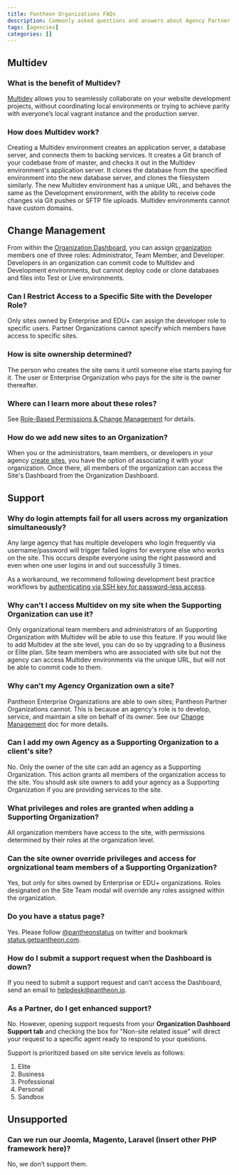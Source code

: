 ```yaml
---
title: Pantheon Organizations FAQs
description: Commonly asked questions and answers about Agency Partner Organizations using the Pantheon Platform.
tags: [agencies]
categories: []
---
```

## Multidev

### What is the benefit of Multidev?

[Multidev](/docs/multidev/) allows you to seamlessly collaborate on your website development projects, without coordinating local environments or trying to achieve parity with everyone’s local vagrant instance and the production server.

### How does Multidev work?

Creating a Multidev environment creates an application server, a database server, and connects them to backing services. It creates a Git branch of your codebase from of master, and checks it out in the Multidev environment's application server. It clones the database from the specified environment into the new database server, and clones the filesystem similarly. The new Multidev environment has a unique URL, and behaves the same as the Development environment, with the ability to receive code changes via Git pushes or SFTP file uploads. Multidev environments cannot have custom domains.


## Change Management

From within the [Organization Dashboard](/docs/organization-dashboard/), you can assign [organization](/docs/organizations) members one of three roles: Administrator, Team Member, and Developer. Developers in an organization can commit code to Multidev and Development environments, but cannot deploy code or clone databases and files into Test or Live environments.

### Can I Restrict Access to a Specific Site with the Developer Role?
Only sites owned by Enterprise and EDU+ can assign the developer role to specific users. Partner Organizations cannot specify which members have access to specific sites.

### How is site ownership determined?
The person who creates the site owns it until someone else starts paying for it. The user or Enterprise Organization who pays for the site is the owner thereafter.

### Where can I learn more about these roles?

See [Role-Based Permissions & Change Management](/docs/change-management) for details.

### How do we add new sites to an Organization?

When you or the administrators, team members, or developers in your agency [create sites](https://dashboard.pantheon.io/sites/create), you have the option of associating it with your organization. Once there, all members of the organization can access the Site's Dashboard from the Organization Dashboard.

## Support
### Why do login attempts fail for all users across my organization simultaneously?
Any large agency that has multiple developers who login frequently via username/password will trigger failed logins for everyone else who works on the site. This occurs despite everyone using the right password and even when one user logins in and out successfully 3 times.

As a workaround, we recommend following development best practice workflows by [authenticating via SSH key for password-less access](/docs/ssh-keys).



### Why can't I access Multidev on my site when the Supporting Organization can use it?
Only organizational team members and administrators of an Supporting Organization with Multidev will be able to use this feature. If you would like to add Multidev at the site level, you can do so by upgrading to a Business or Elite plan. Site team members who are associated with site but not the agency can access Multidev environments via the unique URL, but will not be able to commit code to them.

### Why can't my Agency Organization own a site?
Pantheon Enterprise Organizations are able to own sites; Pantheon Partner Organizations cannot. This is because an agency's role is to develop, service, and maintain a site on behalf of its owner. See our [Change Management](/docs/change-management/#manage-people-in-an-organization) doc for more details.

### Can I add my own Agency as a Supporting Organization to a client's site?

No. Only the owner of the site can add an agency as a Supporting Organization. This action grants all members of the organization access to the site. You should ask site owners to add your agency as a Supporting Organization if you are providing services to the site.

### What privileges and roles are granted when adding a Supporting Organization?
All organization members have access to the site, with permissions determined by their roles at the organization level.

### Can the site owner override privileges and access for orgnizational team members of a Supporting Organization?
Yes, but only for sites owned by Enterprise or EDU+ organizations. Roles designated on the Site Team modal will override any roles assigned within the organization.

### Do you have a status page?
Yes. Please follow [@pantheonstatus](https://twitter.com/pantheonstatus) on twitter and bookmark [status.getpantheon.com](http://status.getpantheon.com).

### How do I submit a support request when the Dashboard is down?
If you need to submit a support request and can’t access the Dashboard, send an email to helpdesk@pantheon.io.

### As a Partner, do I get enhanced support?

No. However, opening support requests from your **Organization Dashboard Support tab** and checking the box for "Non-site related issue" will direct your request to a specific agent ready to respond to your questions.

Support is prioritized based on site service levels as follows:

1. Elite
2. Business
3. Professional
4. Personal
5. Sandbox

## Unsupported

### Can we run our Joomla, Magento, Laravel (insert other PHP framework here)?
No, we don’t support them.

